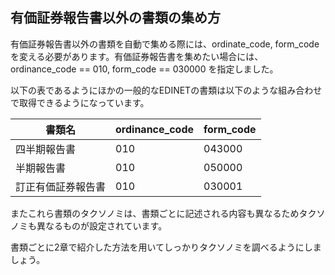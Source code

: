 ## 有価証券報告書以外の書類の集め方

有価証券報告書以外の書類を自動で集める際には、ordinate_code, form_codeを変える必要があります。有価証券報告書を集めたい場合には、
ordinance_code == 010, form_code == 030000 を指定しました。

以下の表であるようにほかの一般的なEDINETの書類は以下のような組み合わせで取得できるようになっています。

| 書類名 | ordinance_code | form_code |
| --- | --- | --- |
| 四半期報告書 | 010 | 043000 |
| 半期報告書 | 010 | 050000 |
| 訂正有価証券報告書 | 010 | 030001 |

またこれら書類のタクソノミは、書類ごとに記述される内容も異なるためタクソノミも異なるものが設定されています。

書類ごとに2章で紹介した方法を用いてしっかりタクソノミを調べるようにしましょう。
